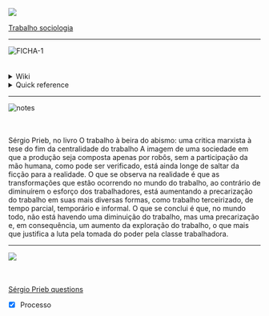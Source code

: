 <a href='https://postimg.cc/nsW30hWh' target='_blank'><img src='https://i.postimg.cc/nsW30hWh/connect.png' border='0' align='left' /></a>
<br>

[//]: # (CONNECTION)

 [Trabalho sociologia](Trabalho%20sociologia.md)

---
<img src='https://i.postimg.cc/B8xnSjGj/kkkk.png' border='0' alt='FICHA-1' align='left'/>
<br>
<br>
<br>

[//]: # (WIKI)

<details>
	<summary> Wiki </summary>
  <a href="https://www.wikiwand.com/pt/Sérgio Prieb"><img src='https://i.postimg.cc/qhcf6Km3/wiki.png' border='0' align='left'/></a>
	<br>
<br>
<br>
</details>

[//]: # (QUICK REFERENCE)

<details>
	<summary> Quick reference </summary>
	
	  > Economista
	<br>
<br>
<br>
</details>

---
<img src='https://i.postimg.cc/rDw6Hzf1/notes.png' border='0' alt='notes' align='left'/>
<br>
<br>
<br>

[//]: # (NOTAS)

Sérgio Prieb, no livro O trabalho à beira do abismo: uma critica marxista à tese do fim da centralidade do trabalho
A imagem de uma sociedade em que a produção seja composta apenas por robôs, sem a participação da mão humana, como pode ser verificado, está ainda longe de saltar da ficção para a realidade.
O que se observa na realidade é que as transformações que estão ocorrendo no mundo do trabalho, ao contrário de diminuírem o esforço dos trabalhadores, está aumentando a precarização do trabalho em suas mais diversas formas, como trabalho terceirizado, de tempo parcial, temporário e informal.
O que se conclui é que, no mundo todo, não está havendo uma diminuição do trabalho, mas uma precarização e, em consequência, um aumento da exploração do trabalho, o que mais que justifica a luta pela tomada do poder pela classe trabalhadora.

---

<img src='https://i.postimg.cc/R3TgxTqq/pop.png' border='0' align='left'/>
<br>
<br>
<br>

[//]: # (QUESTIONS)

[Sérgio Prieb questions](S%C3%A9rgio%20Prieb%20questions.md)

- [x] Processo